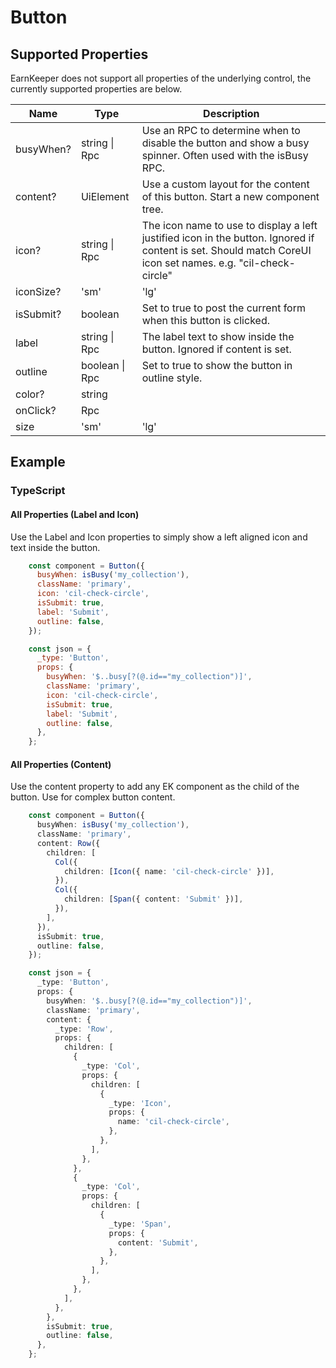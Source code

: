 # Button

## Supported Properties

EarnKeeper does not support all properties of the underlying control, the currently supported properties are below.

| Name      | Type           | Description                                                                                                                                                 |
| --------- | -------------- | ----------------------------------------------------------------------------------------------------------------------------------------------------------- |
| busyWhen? | string \| Rpc  | Use an RPC to determine when to disable the button and show a busy spinner. Often used with the isBusy RPC.                                                 |
| content?  | UiElement      | Use a custom layout for the content of this button. Start a new component tree.                                                                             |
| icon?     | string \| Rpc  | The icon name to use to display a left justified icon in the button. Ignored if content is set. Should match CoreUI icon set names. e.g. "cil-check-circle" |
| iconSize? |'sm' | 'lg' | 'xl' |                                                                  |
| isSubmit? | boolean        | Set to true to post the current form when this button is clicked.                                                                                           |
| label     | string \| Rpc  | The label text to show inside the button. Ignored if content is set.                                                                                        |
| outline   | boolean \| Rpc | Set to true to show the button in outline style.                                                                                                            |
| color?     | string      |                                                         |
| onClick?   | Rpc         |                                                         |
| size       | 'sm' | 'lg' |                                                         |
## Example

### TypeScript

#### All Properties (Label and Icon)

Use the Label and Icon properties to simply show a left aligned icon and text inside the button.

```javascript
    const component = Button({
      busyWhen: isBusy('my_collection'),
      className: 'primary',
      icon: 'cil-check-circle',
      isSubmit: true,
      label: 'Submit',
      outline: false,
    });

    const json = {
      _type: 'Button',
      props: {
        busyWhen: '$..busy[?(@.id=="my_collection")]',
        className: 'primary',
        icon: 'cil-check-circle',
        isSubmit: true,
        label: 'Submit',
        outline: false,
      },
    };
```

#### All Properties (Content)

Use the content property to add any EK component as the child of the button. Use for complex button content.

```typescript
    const component = Button({
      busyWhen: isBusy('my_collection'),
      className: 'primary',
      content: Row({
        children: [
          Col({
            children: [Icon({ name: 'cil-check-circle' })],
          }),
          Col({
            children: [Span({ content: 'Submit' })],
          }),
        ],
      }),
      isSubmit: true,
      outline: false,
    });

    const json = {
      _type: 'Button',
      props: {
        busyWhen: '$..busy[?(@.id=="my_collection")]',
        className: 'primary',
        content: {
          _type: 'Row',
          props: {
            children: [
              {
                _type: 'Col',
                props: {
                  children: [
                    {
                      _type: 'Icon',
                      props: {
                        name: 'cil-check-circle',
                      },
                    },
                  ],
                },
              },
              {
                _type: 'Col',
                props: {
                  children: [
                    {
                      _type: 'Span',
                      props: {
                        content: 'Submit',
                      },
                    },
                  ],
                },
              },
            ],
          },
        },
        isSubmit: true,
        outline: false,
      },
    };
```

